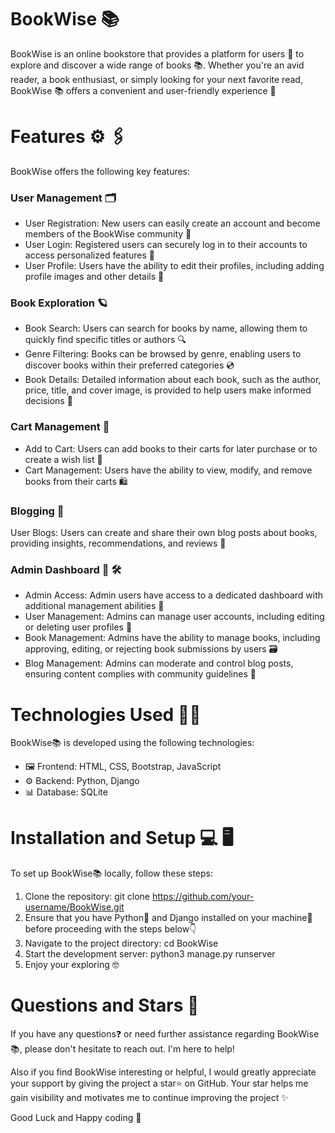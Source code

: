 # BookWise 📚
BookWise is an online bookstore that provides a platform for users 👥 to explore and discover a wide range of books 📚. Whether you're an avid reader, a book enthusiast, or simply looking for your next favorite read, BookWise 📚 offers a convenient and user-friendly experience 📌

# Features ⚙ 🖇
BookWise offers the following key features:

### User Management 🗂 
- User Registration: New users can easily create an account and become members of the BookWise community 🔑
- User Login: Registered users can securely log in to their accounts to access personalized features 🔐
- User Profile: Users have the ability to edit their profiles, including adding profile images and other details 👤

### Book Exploration 🪐
- Book Search: Users can search for books by name, allowing them to quickly find specific titles or authors 🔍
- Genre Filtering: Books can be browsed by genre, enabling users to discover books within their preferred categories 💿
- Book Details: Detailed information about each book, such as the author, price, title, and cover image, is provided to help users make informed decisions 📕

### Cart Management 🛒
- Add to Cart: Users can add books to their carts for later purchase or to create a wish list 🛒
- Cart Management: Users have the ability to view, modify, and remove books from their carts 🛍

### Blogging 📝
User Blogs: Users can create and share their own blog posts about books, providing insights, recommendations, and reviews 📰

### Admin Dashboard 👤 🛠️
- Admin Access: Admin users have access to a dedicated dashboard with additional management abilities 💁 
- User Management: Admins can manage user accounts, including editing or deleting user profiles 👥
- Book Management: Admins have the ability to manage books, including approving, editing, or rejecting book submissions by users 🗃
- Blog Management: Admins can moderate and control blog posts, ensuring content complies with community guidelines 📇

# Technologies Used 🔧🦾
BookWise📚 is developed using the following technologies:

- 🖼 Frontend: HTML, CSS, Bootstrap, JavaScript 
- ⚙️ Backend: Python, Django 
- 📊 Database: SQLite 

# Installation and Setup 💻 🖥
To set up BookWise📚 locally, follow these steps:

1. Clone the repository: git clone https://github.com/your-username/BookWise.git
2. Ensure that you have Python🐍 and Django installed on your machine📠 before proceeding with the steps below👇
3. Navigate to the project directory: cd BookWise
4. Start the development server: python3 manage.py runserver
5. Enjoy your exploring 🤓

# Questions and Stars 🌟
If you have any questions❓ or need further assistance regarding BookWise📚, please don't hesitate to reach out. I'm here to help!

Also if you find BookWise interesting or helpful, I would greatly appreciate your support by giving the project a star⭐️ on GitHub. Your star helps me gain visibility and motivates me to continue improving the project ✨

Good Luck and Happy coding 🤗
